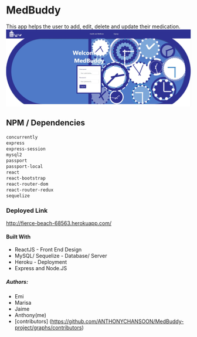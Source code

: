 # MedBuddy
This app helps the user to add, edit, delete and update their medication.
<img src="https://github.com/ANTHONYCHANSOON/MedBuddy-project/blob/master/githubimage/112.JPG" width=800>

## NPM / Dependencies
```
concurrently
express
express-session
mysql2
passport
passport-local
react
react-bootstrap
react-router-dom
react-router-redux
sequelize
```

### Deployed Link
http://fierce-beach-68563.herokuapp.com/

#### Built With
* ReactJS - Front End Design
* MySQL/ Sequelize - Database/ Server
* Heroku - Deployment
* Express and Node.JS

##### Authors: 
* Emi
* Marisa
* Jaime
* Anthony(me)
* [contributors] (https://github.com/ANTHONYCHANSOON/MedBuddy-project/graphs/contributors)

